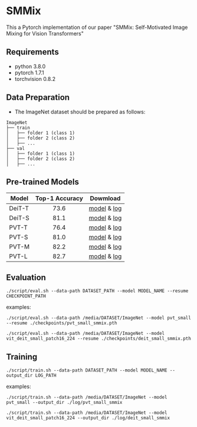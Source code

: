 # SMMix
This a Pytorch implementation of our paper "SMMix: Self-Motivated Image Mixing for Vision Transformers"


## Requirements
- python 3.8.0
- pytorch 1.7.1
- torchvision 0.8.2


## Data Preparation
- The ImageNet dataset should be prepared as follows:
```
ImageNet
├── train
│   ├── folder 1 (class 1)
│   ├── folder 2 (class 2)
│   ├── ...
├── val
│   ├── folder 1 (class 1)
│   ├── folder 2 (class 2)
│   ├── ...

```

## Pre-trained Models

|Model|Top-1 Accuracy|Dowmload|
|-----|:-------:|---------|
|DeiT-T| 73.6 |[model](https://drive.google.com/file/d/1cclVfL_dCs7uQIdEvUoTsdMnc2gN7tZD/view?usp=sharing) & [log](https://drive.google.com/file/d/13VcsQeX1X6ONEI4pZp9biPtmOeXl9EsV/view?usp=sharing)|
|DeiT-S| 81.1 |[model](https://drive.google.com/file/d/1FYRglSq7EFVDVAE1sOZ81bBm_fZj_9bz/view?usp=share_link) & [log](https://drive.google.com/file/d/1rd3_HzHyCAhocLbO78tzAaXsyJUzQJGy/view?usp=share_link)|
|PVT-T | 76.4 |[model](https://drive.google.com/file/d/11ULLrgyPbeBr3TZXEh7xIb3HXjozCKFL/view?usp=sharing) & [log](https://drive.google.com/file/d/1e7m8K57fWcPawAEtUtkTDaTlZXJbU1gz/view?usp=sharing)|
|PVT-S | 81.0 |[model](https://drive.google.com/file/d/18QH-IEOI6KYpbST0xMyjJBTJeKFxtw2U/view?usp=sharing) & [log](https://drive.google.com/file/d/1yKgfi1dpb0puFhZy-pZJF-1vBWHM_scs/view?usp=sharing)|
|PVT-M | 82.2 |[model](https://drive.google.com/file/d/1AEN7iiIYABmaHCkK9ds9A-owEuBIX2mU/view?usp=sharing) & [log](https://drive.google.com/file/d/1hgycht1Szor9aUePbCyOyoDyId9yBkNf/view?usp=sharing)|
|PVT-L | 82.7 |[model](https://drive.google.com/file/d/1IG-XONNBfv-Rg5ETZfTfVa2i5qk11lNr/view?usp=sharing) & [log](https://drive.google.com/file/d/1aojFiCSv_eZtYJBaCuRwCTZFQqOT-sYu/view?usp=sharing)|

## Evaluation
```
./script/eval.sh --data-path DATASET_PATH --model MODEL_NAME --resume CHECKPOINT_PATH
```
examples:
```
./script/eval.sh --data-path /media/DATASET/ImageNet --model pvt_small --resume ./checkpoints/pvt_small_smmix.pth
```
```
./script/eval.sh --data-path /media/DATASET/ImageNet --model vit_deit_small_patch16_224 --resume ./checkpoints/deit_small_smmix.pth
```

## Training
```
./script/train.sh --data-path DATASET_PATH --model MODEL_NAME --output_dir LOG_PATH
```
examples:
```
./script/train.sh --data-path /media/DATASET/ImageNet --model pvt_small --output_dir ./log/pvt_small_smmix
```
```
./script/train.sh --data-path /media/DATASET/ImageNet --model vit_deit_small_patch16_224 --output_dir ./log/deit_small_smmix
```
